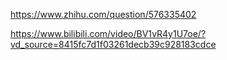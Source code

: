 https://www.zhihu.com/question/576335402

https://www.bilibili.com/video/BV1vR4y1U7oe/?vd_source=8415fc7d1f03261decb39c928183cdce